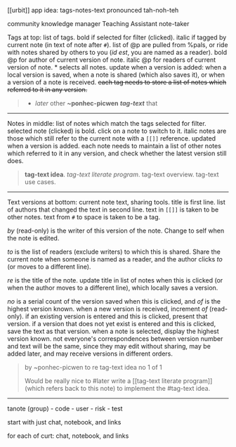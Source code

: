 [[urbit]] app idea: tags-notes-text
pronounced tah-noh-teh

community knowledge manager
Teaching Assistant
note-taker

Tags at top: list of tags. bold if selected for filter (clicked). italic if tagged by current note (in text of note after `#`).  list of @p are pulled from %pals, or ride with notes shared by others to you (*id est*, you are named as a reader).  bold @p for author of current version of note.  italic @p for readers of current version of note.  * selects all notes.  update when a version is added: when a local version is saved, when a note is shared (which also saves it), or when a version of a note is received.  ~~each tag needs to store a list of notes which referred to it in any version.~~

> * *later* other **~ponhec-picwen** __*tag-text*__ that 

---

Notes in middle: list of notes which match the tags selected for filter.  selected note (clicked) is bold.  click on a note to switch to it.  italic notes are those which still refer to the current note with a `[[]]` reference.  updated when a version is added.  each note needs to maintain a list of other notes which referred to it in any version, and check whether the latest version still does.

> **tag-text idea**.  *tag-text literate program*.  tag-text overview.  tag-text use cases.

---

Text versions at bottom: current note text, sharing tools.  title is first line.  list of authors that changed the text in second line.  text in `[[]]` is taken to be other notes.  text from `#` to space is taken to be a tag.

*by* (read-only) is the writer of this version of the note.  Change to self when the note is edited.

*to* is the list of readers (exclude writers) to which this is shared.  Share the current note when someone is named as a reader, and the author clicks *to* (or moves to a different line).

*re* is the title of the note. update title in list of notes when this is clicked (or when the author moves to a different line), which locally saves a version.

*no* is a serial count of the version saved when this is clicked, and *of* is the highest version known.  when a new version is received, increment *of* (read-only).  if an existing version is entered and this is clicked, present that version.  if a version that does not yet exist is entered and this is clicked, save the text as that version.  when a note is selected, display the highest version known.  not everyone's correspondences between version number and text will be the same, since they may edit without sharing, may be added later, and may receive versions in different orders.

> by ~ponhec-picwen
> to 
> re tag-text idea
> no 1 of 1
> 
> Would be really nice to #later write a [[tag-text literate program]] (which refers back to this note) to implement the #tag-text idea.

---

tanote (group)
	- code
	- user
	- risk
	- test

start with just chat, notebook, and links

for each of curt: chat, notebook, and links

